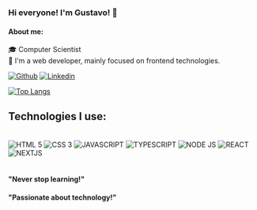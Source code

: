 

### Hi everyone! I'm Gustavo! 🤙

#### About me:<br/>
🎓 Computer Scientist<br/>
🚀 I'm a web developer, mainly focused on frontend technologies.<br/>

[![Github](https://img.shields.io/badge/GitHub-100000?style=for-the-badge&logo=github&logoColor=white)](https://github.com/gustavorochajs)
[![Linkedin](https://img.shields.io/badge/LinkedIn-0077B5?style=for-the-badge&logo=linkedin&logoColor=white)](https://www.linkedin.com/in/gustavo-rocha-js82/)

[![Top Langs](https://github-readme-stats.vercel.app/api/top-langs/?username=gustavorochajs&layout=compact)](https://github.com/gustavorochajs/github-readme-stats)

## Technologies I use:
<div style="dislay:inline_block"><br/>
<img align="center" alt="HTML 5" src="https://img.shields.io/badge/HTML5-E34F26?style=for-the-badge&logo=html5&logoColor=white"/>
<img align="center" alt="CSS 3" src="https://img.shields.io/badge/CSS3-1572B6?style=for-the-badge&logo=css3&logoColor=white"/>
<img align="center" alt="JAVASCRIPT" src="https://img.shields.io/badge/JavaScript-323330?style=for-the-badge&logo=javascript&logoColor=F7DF1E"/>
<img align="center" alt="TYPESCRIPT" src="https://img.shields.io/badge/TypeScript-007ACC?style=for-the-badge&logo=typescript&logoColor=white"/>
<img align="center" alt="NODE JS" src="https://img.shields.io/badge/Node.js-43853D?style=for-the-badge&logo=node.js&logoColor=white"/>
<img align="center" alt="REACT" src="https://img.shields.io/badge/React-20232A?style=for-the-badge&logo=react&logoColor=61DAFB"/>
<img align="center" alt="NEXTJS" src="https://img.shields.io/badge/Next-000000?style=for-the-badge&amp;logo=nextdotjs&amp;logoColor=FFFFFF"/>
</div><br/>

#### "Never stop learning!"
#### "Passionate about technology!"

